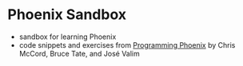 # Phoenix Sandbox
 - sandbox for learning Phoenix
 - code snippets and exercises from [Programming Phoenix](https://pragprog.com/book/phoenix/programming-phoenix) by Chris McCord, Bruce Tate, and José Valim